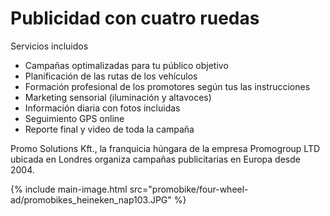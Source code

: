 # Publicidad con cuatro ruedas

Servicios incluidos

- Campañas optimalizadas para tu público objetivo
- Planificación de las rutas de los vehículos
- Formación profesional de los promotores según tus las instrucciones
- Marketing sensorial (iluminación y altavoces)
- Información diaria con fotos incluidas
- Seguimiento GPS online
- Reporte final y video de toda la campaña

Promo Solutions Kft., la franquicia húngara de la empresa Promogroup LTD\
ubicada en Londres organiza campañas publicitarias en Europa desde 2004.

{% include main-image.html src="promobike/four-wheel-ad/promobikes_heineken_nap103.JPG" %}
